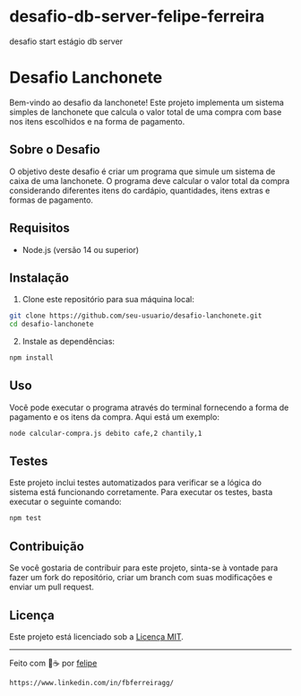 # desafio-db-server-felipe-ferreira

desafio start estágio db server

# Desafio Lanchonete

Bem-vindo ao desafio da lanchonete! Este projeto implementa um sistema simples de lanchonete que calcula o valor total de uma compra com base nos itens escolhidos e na forma de pagamento.

## Sobre o Desafio

O objetivo deste desafio é criar um programa que simule um sistema de caixa de uma lanchonete. O programa deve calcular o valor total da compra considerando diferentes itens do cardápio, quantidades, itens extras e formas de pagamento.

## Requisitos

- Node.js (versão 14 ou superior)

## Instalação

1. Clone este repositório para sua máquina local:

```sh
git clone https://github.com/seu-usuario/desafio-lanchonete.git
cd desafio-lanchonete
```

2. Instale as dependências:

```sh
npm install
```

## Uso

Você pode executar o programa através do terminal fornecendo a forma de pagamento e os itens da compra. Aqui está um exemplo:

```sh
node calcular-compra.js debito cafe,2 chantily,1
```

## Testes

Este projeto inclui testes automatizados para verificar se a lógica do sistema está funcionando corretamente. Para executar os testes, basta executar o seguinte comando:

```sh
npm test
```

## Contribuição

Se você gostaria de contribuir para este projeto, sinta-se à vontade para fazer um fork do repositório, criar um branch com suas modificações e enviar um pull request.

## Licença

Este projeto está licenciado sob a [Licença MIT](LICENSE).

---

Feito com 🍔☕️ por [felipe](https://github.com/Fbgg2k)
```sh
https://www.linkedin.com/in/fbferreiragg/
```

